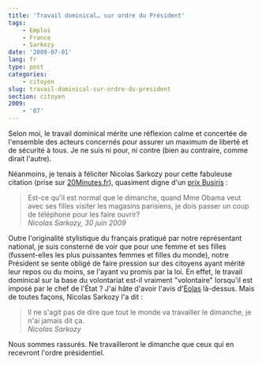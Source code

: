 ```yaml
---
title: 'Travail dominical… sur ordre du Président'
tags:
    - Emploi
    - France
    - Sarkozy
date: '2009-07-01'
lang: fr
type: post
categories:
    - citoyen
slug: travail-dominical-sur-ordre-du-president
section: citoyen
2009:
    - '07'
---
```


Selon moi, le travail dominical mérite une réflexion calme et concertée de l'ensemble des acteurs concernés pour assurer un maximum de liberté et de sécurité à tous. Je ne suis ni pour, ni contre (bien au contraire, comme dirait l'autre).

Néanmoins, je tenais à féliciter Nicolas Sarkozy pour cette fabuleuse citation (prise sur [20Minutes.fr](http://www.20minutes.fr/france/336070-20090701-faut-travailler-dimanche-faute-michelle-obama)), quasiment digne d'un [prix Busiris](http://www.maitre-eolas.fr/category/Prix-busiris)&nbsp;:

> Est-ce qu'il est normal que le dimanche, quand Mme Obama veut avec ses filles visiter les magasins parisiens, je dois passer un coup de téléphone pour les faire ouvrir?  
> <cite>Nicolas Sarkozy, 30 juin 2009</cite>

Outre l'originalité stylistique du français pratiqué par notre représentant national, je suis consterné de voir que pour une femme et ses filles (fussent-elles les plus puissantes femmes et filles du monde), notre Président se sente obligé de faire pression sur des citoyens ayant mérité leur repos ou du moins, se l'ayant vu promis par la loi. En effet, le travail dominical sur la base du volontariat est-il vraiment "volontaire" lorsqu'il est imposé par le chef de l'État ? J'ai hâte d'avoir l'avis d'[Eolas](http://www.maitre-eolas.fr/) là-dessus.
Mais de toutes façons, Nicolas Sarkozy l'a dit&nbsp;:

> Il ne s'agit pas de dire que tout le monde va travailler le dimanche, je n'ai jamais dit ça.  
> <cite>Nicolas Sarkozy</cite>

Nous sommes rassurés. Ne travailleront le dimanche que ceux qui en recevront l'ordre présidentiel.